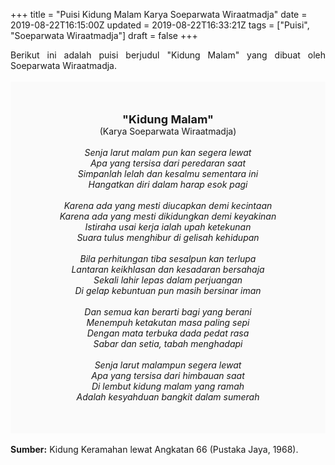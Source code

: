 +++
title = "Puisi Kidung Malam Karya Soeparwata Wiraatmadja"
date = 2019-08-22T16:15:00Z
updated = 2019-08-22T16:33:21Z
tags = ["Puisi", "Soeparwata Wiraatmadja"]
draft = false
+++

<div dir="ltr" style="text-align: left;" trbidi="on"><div dir="ltr" style="text-align: left;" trbidi="on"><div style="text-align: justify;">Berikut ini adalah puisi berjudul "Kidung Malam" yang dibuat oleh Soeparwata Wiraatmadja.</div><br /><div style="background: #FAFAFA; font-size: 14px; height: auto; margin: 0 auto; padding: 50px; text-align: center; width: auto;"><span style="font-size: 18px;"><b>"Kidung Malam"</b></span><br />(Karya Soeparwata Wiraatmadja) <br /><br /><i>Senja larut malam pun kan segera lewat<br />Apa yang tersisa dari peredaran saat<br />Simpanlah lelah dan kesalmu sementara ini<br />Hangatkan diri dalam harap esok pagi<br /><br />Karena ada yang mesti diucapkan demi kecintaan<br />Karena ada yang mesti dikidungkan demi keyakinan<br />Istiraha usai kerja ialah upah ketekunan<br />Suara tulus menghibur di gelisah kehidupan<br /><br />Bila perhitungan tiba sesalpun kan terlupa<br />Lantaran keikhlasan dan kesadaran bersahaja<br />Sekali lahir lepas dalam perjuangan<br />Di gelap kebuntuan pun masih bersinar iman<br /><br />Dan semua kan berarti bagi yang berani<br />Menempuh ketakutan masa paling sepi<br />Dengan mata terbuka dada pedat rasa<br />Sabar dan setia, tabah menghadapi<br /><br />Senja larut malampun segera lewat<br />Apa yang tersisa dari himbauan saat<br />Di lembut kidung malam yang ramah<br />Adalah kesyahduan bangkit dalam sumerah</i> </div></div><div style="text-align: justify;"><br /></div><div style="text-align: justify;"><b>Sumber:</b> Kidung Keramahan lewat Angkatan 66 (Pustaka Jaya, 1968). </div></div>
